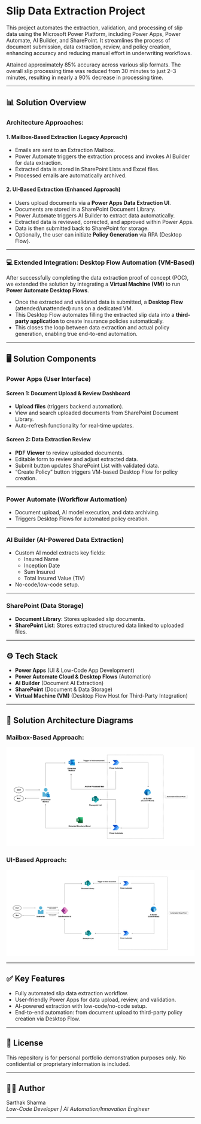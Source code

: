 # Slip Data Extraction Project

This project automates the extraction, validation, and processing of slip data using the Microsoft Power Platform, including Power Apps, Power Automate, AI Builder, and SharePoint. It streamlines the process of document submission, data extraction, review, and policy creation, enhancing accuracy and reducing manual effort in underwriting workflows.

Attained approximately 85% accuracy across various slip formats. The overall slip processing time was reduced from 30 minutes to just 2–3 minutes, resulting in nearly a 90% decrease in processing time.

---

## 📊 Solution Overview

### Architecture Approaches:

#### 1. **Mailbox-Based Extraction (Legacy Approach)**
- Emails are sent to an Extraction Mailbox.
- Power Automate triggers the extraction process and invokes AI Builder for data extraction.
- Extracted data is stored in SharePoint Lists and Excel files.
- Processed emails are automatically archived.

#### 2. **UI-Based Extraction (Enhanced Approach)**
- Users upload documents via a **Power Apps Data Extraction UI**.
- Documents are stored in a SharePoint Document Library.
- Power Automate triggers AI Builder to extract data automatically.
- Extracted data is reviewed, corrected, and approved within Power Apps.
- Data is then submitted back to SharePoint for storage.
- Optionally, the user can initiate **Policy Generation** via RPA (Desktop Flow).

---

### 💻 **Extended Integration: Desktop Flow Automation (VM-Based)**
After successfully completing the data extraction proof of concept (POC), we extended the solution by integrating a **Virtual Machine (VM)** to run **Power Automate Desktop Flows**.

- Once the extracted and validated data is submitted, a **Desktop Flow** (attended/unattended) runs on a dedicated VM.
- This Desktop Flow automates filling the extracted slip data into a **third-party application** to create insurance policies automatically.
- This closes the loop between data extraction and actual policy generation, enabling true end-to-end automation.

---

## 🖥️ Solution Components

### Power Apps (User Interface)
#### Screen 1: Document Upload & Review Dashboard
- **Upload files** (triggers backend automation).
- View and search uploaded documents from SharePoint Document Library.
- Auto-refresh functionality for real-time updates.

#### Screen 2: Data Extraction Review
- **PDF Viewer** to review uploaded documents.
- Editable form to review and adjust extracted data.
- Submit button updates SharePoint List with validated data.
- “Create Policy” button triggers VM-based Desktop Flow for policy creation.

---

### Power Automate (Workflow Automation)
- Document upload, AI model execution, and data archiving.
- Triggers Desktop Flows for automated policy creation.

---

### AI Builder (AI-Powered Data Extraction)
- Custom AI model extracts key fields:
  - Insured Name
  - Inception Date
  - Sum Insured
  - Total Insured Value (TIV)
- No-code/low-code setup.

---

### SharePoint (Data Storage)
- **Document Library**: Stores uploaded slip documents.
- **SharePoint List**: Stores extracted structured data linked to uploaded files.

---

## ⚙️ Tech Stack
- **Power Apps** (UI & Low-Code App Development)
- **Power Automate Cloud & Desktop Flows** (Automation)
- **AI Builder** (Document AI Extraction)
- **SharePoint** (Document & Data Storage)
- **Virtual Machine (VM)** (Desktop Flow Host for Third-Party Integration)

---

## 📂 Solution Architecture Diagrams

### Mailbox-Based Approach:
![Mailbox Approach](Solution%20Architecture%20-%20Mailbox%20Approach.jpg)

### UI-Based Approach:
![UI Approach](Solution%20Architecture%20-%20UI%20Approach.jpg)

---

## ✅ Key Features
- Fully automated slip data extraction workflow.
- User-friendly Power Apps for data upload, review, and validation.
- AI-powered extraction with low-code/no-code setup.
- End-to-end automation: from document upload to third-party policy creation via Desktop Flow.

---

## 📄 License
This repository is for personal portfolio demonstration purposes only. No confidential or proprietary information is included.

---

## 🙋‍♂️ Author
Sarthak Sharma  
*Low-Code Developer | AI Automation/Innovation Engineer*

---

